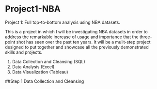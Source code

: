 # Project1-NBA
Project 1: Full top-to-bottom analysis using NBA datasets.

This is a project in which I will be investigating NBA datasets in order to address the remarkable increase of usage and importance that the three-point shot has seen over the past ten years. It will be a mulit-step project designed to put together and showcase all the previously demonstrated skills and projects.
1. Data Collection and Cleansing (SQL)
2. Data Analysis (Excel)
3. Data Visualization (Tableau)

##Step 1 Data Collection and Cleansing
